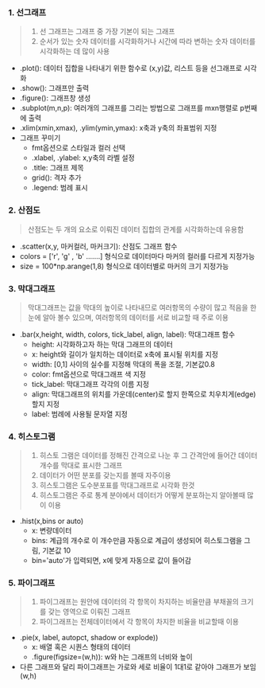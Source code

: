 ### 1. 선그래프

> 1. 선 그래프는 그래프 중 가장 기본이 되는 그래프
> 2. 순서가 있는 숫자 데이터를 시각화하거나 시간에 따라 변하는 숫자 데이터를 시각화하는 데 많이 사용

- .plot(): 데이터 집합을 나타내기 위한 함수로 (x,y)값, 리스트 등을 선그래프로 시각화
- .show(): 그래프만 출력
- .figure(): 그래프창 생성
- .subplot(m,n,p): 여러개의 그래프를 그리는 방법으로 그래프를 mxn행렬로 p번째에 출력
- .xlim(xmin,xmax), .ylim(ymin,ymax): x축과 y축의 좌표범위 지정
- 그래프 꾸미기
  -  fmt옵션으로 스타일과 컬러 선택
  - .xlabel, .ylabel: x,y축의 라벨 설정
  - .title: 그래프 제목
  - grid(): 격자 추가
  - .legend: 범례 표시



### 2. 산점도

> 산점도는 두 개의 요소로 이뤄진 데이터 집합의 관계를 시각화하는데 유용함

- .scatter(x,y, 마커컬러, 마커크기): 산점도 그래프 함수
- colors = ['r', 'g' , 'b' .......] 형식으로 데이터마다 마커의 컬러를 다르게 지정가능
- size = 100*np.arange(1,8) 형식으로 데이터별로 마커의 크기 지정가능



### 3. 막대그래프

> 막대그래프는 값을 막대의 높이로 나타내므로 여러항목의 수량이 많고 적음을 한눈에 알아 볼수 있으며, 여러항목의 데이터를 서로 비교할 때 주로 이용

- .bar(x,height, width, colors, tick_label, align, label): 막대그래프 함수
  - height: 시각화하고자 하는 막대 그래프의 데이터
  - x: height와 길이가 일치하는 데이터로 x축에 표시될 위치를 지정
  - width: [0,1] 사이의 실수를 지정해 막대의 폭을 조절, 기본값0.8
  - color: fmt옵션으로 막대그래프 색 지정
  - tick_label: 막대그래프 각각의 이름 지정
  - align: 막대그래프의 위치를 가운데(center)로 할지 한쪽으로 치우치게(edge)할지 지정
  - label: 범례에 사용될 문자열 지정



### 4. 히스토그램

> 1. 히스토 그램은 데이터를 정해진 간격으로 나눈 후 그 간격안에 들어간 데이터 개수를 막대로 표시한 그래프
> 2. 데이터가 어떤 분포를 갖는지를 볼때 자주이용
> 3. 히스토그램은 도수분포표를 막대그래프로 시각화 한것
> 4. 히스토그램은 주로 통계 분야에서 데이터가 어떻게 분포하는지 알아볼때 많이 이용

- .hist(x,bins or auto)
  - x: 변량데이터
  - bins: 계급의 개수로 이 개수만큼 자동으로 계급이 생성되어 히스토그램을 그림, 기본값 10
  - bin='auto'가 입력되면, x에 맞게 자동으로 값이 들어감



### 5. 파이그래프

> 1. 파이그래프는 원안에 데이터의 각 항목이 차지하는 비율만큼 부채꼴의 크기를 갖는 영역으로 이뤄진 그래프
> 2. 파이그래프는 전체데이터에서 각 항목이 차지한 비율을 비교할때 이용

- .pie(x, label, autopct, shadow or explode))
  - x: 배열 혹은 시퀀스 형태의 데이터
  - .figure(figsize=(w,h)): w와 h는 그래프의 너비와 높이
- 다른 그래프와 달리 파이그래프는 가로와 세로 비율이 1대1로 같아야 그래프가 보임(w,h)

